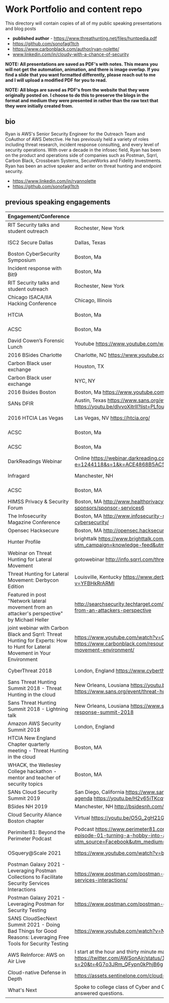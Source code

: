# Work Portfolio and content repo
This directory will contain copies of all of my public speaking presentations and blog posts

- **published author** - https://www.threathunting.net/files/huntpedia.pdf
- https://github.com/sonofagl1tch 
- https://www.carbonblack.com/author/ryan-nolette/
- www.linkedin.com/in/cloudy-with-a-chance-of-security

**NOTE: All presentations are saved as PDF's with notes. This means you will not get the automation, animation, and there is image overlap. If you find a slide that you want formatted differently, please reach out to me and I will upload a modified PDF for you to read.**

**NOTE: All blogs are saved as PDF's from the website that they were originally posted on. I choose to do this to preserve the blogs in the format and medium they were presented in rather than the raw text that they were initially created from.**


## bio
Ryan is AWS's Senior Security Engineer for the Outreach Team and CoAuthor of AWS Detective. He has previously held a variety of roles including threat research, incident response consulting, and every level of security operations. With over a decade in the infosec field, Ryan has been on the product and operations side of companies such as Postman, Sqrrl, Carbon Black, Crossbeam Systems, SecureWorks and Fidelity Investments. Ryan has been an active speaker and writer on threat hunting and endpoint security.
- https://www.linkedin.com/in/ryannolette 
- https://github.com/sonofagl1tch 

## previous speaking engagements
| Engagement/Conference | Location | Date  |
| ----------------------------------------- | --------------------- | ---------------- |
| RIT Security talks and student outreach | Rochester, New York | June 2014 |
| ISC2 Secure Dallas | Dallas, Texas | October 2014 |
|Boston CyberSecurity Symposium | Boston, Ma | December 2014 |
| Incident response with Bit9  | Boston, Ma | January 2014 | 
| RIT Security talks and student outreach | Rochester, New York | September 2015 | 
| Chicago ISACA/IIA Hacking Conference | Chicago, Illinois | October 2015 | 
| HTCIA | Boston, Ma | February 2016 | 
| ACSC  | Boston, Ma | January 2016 | 
| David Cowen’s Forensic Lunch | Youtube  https://www.youtube.com/watch?v=9Vj-CzvgENs  | March 2016 | 
| 2016 BSides Charlotte | Charlotte, NC https://www.youtube.com/watch?v=D4KtKQiSFUk  | May 2016 | 
| Carbon Black user exchange | Houston, TX | May 2016 | 
| Carbon Black user exchange | NYC, NY | May 2016 | 
| 2016 Bsides Boston | Boston, Ma https://www.youtube.com/watch?v=FChiAjZbHTE  | May 2016  | 
| SANs DFIR | Austin, Texas https://www.sans.org/event/digital-forensics-summit-2016 https://youtu.be/dlvvoXitrII?list=PLfouvuAjspToULN9r9cmQqgDwZzsqH05w | June 2016 | 
| 2016 HTCIA Las Vegas | Las Vegas, NV https://htcia.org/ | August 2016 | 
| ACSC  | Boston, Ma | August 2016 | 
| ACSC  | Boston, Ma | September 2016 | 
| DarkReadings Webinar | Online https://webinar.darkreading.com/2272  http://event.on24.com/r.htm?e=1244118&s=1&k=ACE4868B5AC5284E51BFC53F65E38926  | September 2016 | 
| Infragard | Manchester, NH | October 2016 |
| ACSC | Boston, MA | November 2016 |
| HIMSS Privacy & Security Forum | Boston, MA http://www.healthprivacyforum.com/boston/2016/sponsorship/for-sponsors/sponsor-services6 | Decemeber 2016 |
| The Infosecurity Magazine Conference | Boston, MA http://www.infosecurity-magazine.com/conferences/boston-agile-cybersecurity/ | December 2016 | 
| Opensec Hacksecure | Boston, MA http://opensec.hacksecure.org/ | May 2017 |
| Hunter Profile | brighttalk https://www.brighttalk.com/webcast/15393/257671?utm_campaign=knowledge-feed&utm_source=brighttalk-portal&utm_medium=web | May 2017 |
| Webinar on Threat Hunting for Lateral Movement | gotowebinar http://info.sqrrl.com/threat-hunting-lateral-movement | May 2017 |
| Threat Hunting for Lateral Movement: Derbycon Edition | Louisville, Kentucky https://www.derbycon.com/ https://www.youtube.com/watch?v=YFBHkRrARMI | September 2017 |
| Featured in post "Network lateral movement from an attacker's perspective" by Michael Heller | http://searchsecurity.techtarget.com/news/450427135/Network-lateral-movement-from-an-attackers-perspective | September 2017
| joint webinar with Carbon Black and Sqrrl: Threat Hunting for Experts: How to Hunt for Lateral Movement in Your Environment  | https://www.youtube.com/watch?v=Cfln8zHTZvw&feature=youtu.be https://www.carbonblack.com/resource/threat-hunting-experts-hunt-lateral-movement-environment/ | October 2017 |
| CyberThreat 2018 | London, England https://www.cyberthreat2018.com/ | Feburary 2018 |
| Sans Threat Hunting Summit 2018 - Threat Hunting in the cloud | New Orleans, Lousiana https://youtu.be/x4OJx2M52iI - https://www.sans.org/event/threat-hunting-and-incident-response-summit-2018 | September 2018|
| Sans Threat Hunting Summit 2018 - Lightning talk | New Orleans, Lousiana https://www.sans.org/event/threat-hunting-and-incident-response-summit-2018 | September 2018|
|Amazon AWS Security Summit 2018 | London, England | October 2018 |
| HTCIA New England Chapter quarterly meeting - Threat Hunting in the cloud | Boston, MA | October 2018 |
| WHACK, the Wellesley College hackathon - mentor and teacher of security topics | Boston, MA | November 2018 |
| SANs Cloud Security Summit 2019 | San Diego, California https://www.sans.org/event/cloud-security-summit-2019/summit-agenda https://youtu.be/H2v65iTKcqw | April 2019 |
| BSides NH 2019 | Manchester, NH http://bsidesnh.com/the-bsidesnh-2019-schedule-is-live/ | May 2019 |
| Cloud Security Aliance Boston chapter | Virtual https://youtu.be/O5G_2gH21GE | April 2020 |
| Perimiter81: Beyond the Perimeter Podcast | Podcast https://www.perimeter81.com/blog/podcast/beyond-the-perimeter-podcast-episode-01-turning-a-hobby-into-a-career/?utm_source=Facebook&utm_medium=Post&utm_campaign=2020_P81_Facebook_Organic | June 2020 |
| OSquery@Scale 2021 | https://www.youtube.com/watch?v=b81zSQ5MsDk | January 2021 |
| Postman Galaxy 2021 - Leveraging Postman Collections to Facilitate Security Services Interactions | https://www.postman.com/postman-galaxy/postman-collections-facilitate-security-services-interactions/ | January 2021 |
| Postman Galaxy 2021 - Leveraging Postman for Security Testing | https://www.postman.com/postman-galaxy/leveraging-postman-for-security-testing/ | January 2021 |
| SANS CloudSecNext Summit 2021 - Doing Bad Things for Good Reasons: Leveraging Free Tools for Security Testing | https://www.youtube.com/watch?v=Ni9rkQ4Olko | June 2021 |
| AWS ReInforce: AWS on Air Live | I start at the hour and thirty minute mark: https://twitter.com/AWSonAir/status/1552281442704429057?s=20&t=4G7o3JRm_QFypn0kPhjB6g | July 2022 |
| Cloud-native Defense in Depth | https://assets.sentinelone.com/cloud-security/wbr-cloud-native-defense-in-depth | August 2022 |
| What's Next | Spoke to college class of Cyber and Criminal Justice majors on next steps in career and answered questions. | Novemeber 2022 |
